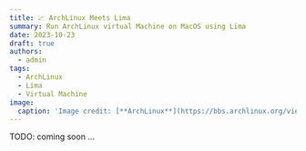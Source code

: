 ```yaml
---
title: 📈 ArchLinux Meets Lima
summary: Run ArchLinux virtual Machine on MacOS using Lima
date: 2023-10-23
draft: true
authors:
  - admin
tags:
  - ArchLinux
  - Lima
  - Virtual Machine
image:
  caption: 'Image credit: [**ArchLinux**](https://bbs.archlinux.org/viewtopic.php?id=259604)'
---
```


TODO: coming soon ...
